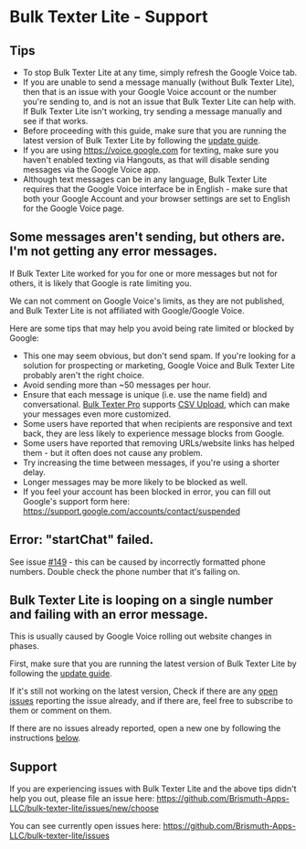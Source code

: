 # Bulk Texter Lite - Support

## Tips
* To stop Bulk Texter Lite at any time, simply refresh the Google Voice tab.
* If you are unable to send a message manually (without Bulk Texter Lite), then that is an issue with your Google Voice account or the number you're sending to, and is not an issue that Bulk Texter Lite can help with. If Bulk Texter Lite isn't working, try sending a message manually and see if that works.
* Before proceeding with this guide, make sure that you are running the latest version of Bulk Texter Lite by following the [update guide](https://github.com/Brismuth-Apps-LLC/bulk-texter-lite/blob/main/README.md#update-it).
* If you are using https://voice.google.com for texting, make sure you haven't enabled texting via Hangouts, as that will disable sending messages via the Google Voice app.
* Although text messages can be in any language, Bulk Texter Lite requires that the Google Voice interface be in English - make sure that both your Google Account and your browser settings are set to English for the Google Voice page.

## Some messages aren't sending, but others are. I'm not getting any error messages.
If Bulk Texter Lite worked for you for one or more messages but not for others, it is likely that Google is rate limiting you. 

We can not comment on Google Voice's limits, as they are not published, and Bulk Texter Lite is not affiliated with Google/Google Voice.

Here are some tips that may help you avoid being rate limited or blocked by Google:
* This one may seem obvious, but don't send spam. If you're looking for a solution for prospecting or marketing, Google Voice and Bulk Texter Lite probably aren't the right choice.
* Avoid sending more than ~50 messages per hour.
* Ensure that each message is unique (i.e. use the name field) and conversational. [Bulk Texter Pro](https://www.bulktexterpro.com/) supports [CSV Upload](https://www.bulktexterpro.com/docs/getting-started/using-csv-upload/), which can make your messages even more customized.
* Some users have reported that when recipients are responsive and text back, they are less likely to experience message blocks from Google.
* Some users have reported that removing URLs/website links has helped them - but it often does not cause any problem.
* Try increasing the time between messages, if you're using a shorter delay.
* Longer messages may be more likely to be blocked as well.
* If you feel your account has been blocked in error, you can fill out Google's support form here: https://support.google.com/accounts/contact/suspended

## Error: "startChat" failed.
See issue [#149](https://github.com/brismuth/google-voice-bulk-texter/issues/149) - this can be caused by incorrectly formatted phone numbers. Double check the phone number that it's failing on.

## Bulk Texter Lite is looping on a single number and failing with an error message.
This is usually caused by Google Voice rolling out website changes in phases. 

First, make sure that you are running the latest version of Bulk Texter Lite by following the [update guide](https://github.com/Brismuth-Apps-LLC/bulk-texter-lite/blob/main/README.md#update-it).

If it's still not working on the latest version, Check if there are any [open issues](https://github.com/Brismuth-Apps-LLC/bulk-texter-lite/issues) reporting the issue already, and if there are, feel free to subscribe to them or comment on them. 

If there are no issues already reported, open a new one by following the instructions [below](https://github.com/Brismuth-Apps-LLC/bulk-texter-lite/blob/main/support.md#support).

## Support
If you are experiencing issues with Bulk Texter Lite and the above tips didn't help you out, please file an issue here:
https://github.com/Brismuth-Apps-LLC/bulk-texter-lite/issues/new/choose

You can see currently open issues here:
https://github.com/Brismuth-Apps-LLC/bulk-texter-lite/issues
